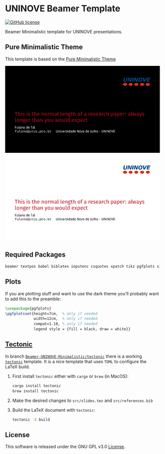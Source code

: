 # UNINOVE Beamer Template
[![GitHub license](https://badgen.net/github/license/kai-tub/latex_beamer_pure_minimalistic/)](https://github.com/kai-tub/latex_beamer_pure_minimalistic/blob/master/LICENSE)

Beamer Minimalistic template for UNINOVE presentations.

## Pure Minimalistic Theme

This template is based on the [Pure Minimalistic Theme](https://github.com/kai-tub/latex-beamer-pure-minimalistic)

![demo-black](examples/demo_black.png)
![demo-white](examples/demo_white.png)

## Required Packages

```bash
beamer textpos babel biblatex inputenc csquotes xpatch tikz pgfplots silence appendixnumberbeamer fira fontaxes mwe noto
```

## Plots

If you are plotting stuff and want to use the dark theme you'll probably want to add this to the preamble:

```latex
\usepackage{pgfplots}
\pgfplotsset{height=7cm,  % only if needed
             width=12cm,  % only if needed
             compat=1.18, % only if needed
             legend style = {fill = black, draw = white}}
```

## [Tectonic](https://tectonic-typesetting.github.io/)

In branch [`Beamer-UNINOVE-Minimalistic/tectonic`](https://github.com/LabCidades/Beamer-UNINOVE-Minimalistic/tree/tectonic) there is a working [`tectonic`](https://tectonic-typesetting.github.io/) template.
It is a nice template that uses `TOML` to configure the LaTeX build.

1. First install `tectonic` either with `cargo` or `brew` (in MacOS):
    
    ```bash
    cargo install tectonic
    brew install tectonic
    ```
    
2. Make the desired changes to `src/slides.tex` and `src/references.bib`

3. Build the LaTeX document with `tectonic`:

    ```bash
    tectonic -X build
    ```

## License
This software is released under the GNU GPL v3.0
[License](LICENSE).
